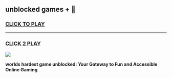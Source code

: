 
## unblocked games + 👋
<h3>
<a href="https://premium.freeplayer.one?title=unblocked_games_+&ref=13F">CLICK TO PLAY</a></h3>
<hr>

<h3>
<a href="https://premium.freeplayer.one?title=unblocked_games_+&ref=13F">CLICK 2 PLAY</a>
  
</h3>

<a href="https://premium.freeplayer.one?title=unblocked_games_+&ref=12F/"><img src="https://clearcache.store/games.png"></a>


**worlds hardest game unblocked: Your Gateway to Fun and Accessible Online Gaming**
